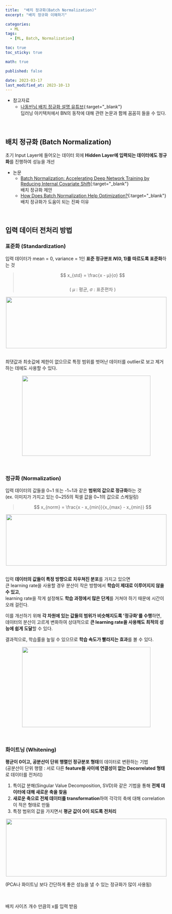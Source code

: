 ```yaml
---
title:  "배치 정규화(Batch Normalization)"
excerpt: "배치 정규화 이해하기"

categories:
  - ML
tags:
  - [ML, Batch, Normalization]

toc: true
toc_sticky: true

math: true

published: false

date: 2023-03-17
last_modified_at: 2023-10-13
---
```


- 참고자료  
  - [나동빈님 배치 정규화 설명 유튜브](https://www.youtube.com/watch?v=58fuWVu5DVU&list=PLRx0vPvlEmdADpce8aoBhNnDaaHQN1Typ&index=10){:target="_blank"}  
  딥러닝 아키텍처에서 BN의 동작에 대해 관련 논문과 함께 꼼꼼히 들을 수 있다.  
<br><br>  


## 배치 정규화 (Batch Normalization)  
초기 Input Layer에 들어오는 데이터 외에 **Hidden Layer에 입력되는 데이터에도 정규화**를 진행하여 성능을 개선  

- 논문  
  - [Batch Normalization: Accelerating Deep Network Training by Reducing Internal Covariate Shift](https://arxiv.org/abs/1502.03167){:target="_blank"}  
    배치 정규화 제안  
  - [How Does Batch Normalization Help Optimization?](https://arxiv.org/abs/1805.11604){:target="_blank"}  
    배치 정규화가 도움이 되는 진짜 이유  
<br><br>  


## 입력 데이터 전처리 방법  
### 표준화 (Standardization)  
입력 데이터가 mean = 0, variance = 1인 **표준 정규분포 $N(0, 1)$를 따르도록 표준화**하는 것  

<div align=center><blockquote><p>  

$$ x_{std} = \frac{x - μ}{σ} $$  
( $μ$ : 평균, $σ$ : 표준편차 )  
</p></blockquote></div>  

<div align="center">  
<img src="https://github.com/csh44017/csh44017.github.io/assets/77605589/7f5f5df6-0255-4e89-a15c-d240c510d519" width="500" height="160">  
</div>  
<br>  

최댓값과 최솟값에 제한이 없으므로 특정 범위를 벗어난 데이터를 outlier로 보고 제거하는 데에도 사용할 수 있다.  

<div align="center">  
<img src="https://github.com/csh44017/csh44017.github.io/assets/77605589/685e6919-3c6f-4884-b66b-86c21ed6c8a8" width="400" height="250">  
</div>  
<br><br>  


### 정규화 (Normalization)  
입력 데이터의 값들을 0~1 또는 -1~1과 같은 **범위의 값으로 정규화**하는 것  
(ex. 이미지가 가지고 있는 0~255의 픽셀 값을 0~1의 값으로 스케일링)  

<div align=center><blockquote><p>  

$$ x_{norm} = \frac{x - x_{min}}{x_{max} - x_{min}} $$  
</p></blockquote></div>  

<div align="center">  
<img src="https://github.com/csh44017/csh44017.github.io/assets/77605589/709c7090-2e4c-4163-b7a2-f6042fd22971" width="500" height="160">  
</div>  
<br>  

입력 **데이터의 값들이 특정 방향으로 치우쳐진 분포**를 가지고 있으면  
큰 learning rate을 사용할 경우 분산이 작은 방향에서 **학습이 제대로 이루어지지 않을 수 있고**,  
learning rate을 작게 설정해도 **학습 과정에서 많은 단계**를 거쳐야 하기 때문에 시간이 오래 걸린다.  

이를 개선하기 위해 **각 차원에 있는 값들의 범위가 비슷해지도록 '정규화'를 수행**하면,  
데이터의 분산이 고르게 변화하여 상대적으로 **큰 learning rate을 사용해도 최적의 성능에 쉽게 도달**할 수 있다.  

결과적으로, 학습률을 높일 수 있으므로 **학습 속도가 빨라지는 효과**를 볼 수 있다.  

<div align="center">  
<img src="https://github.com/csh44017/csh44017.github.io/assets/77605589/a14d1bd0-8034-4d8a-aca6-5138aa352377" width="400" height="250">  
</div>  
<br><br>  


### 화이트닝 (Whitening)  
**평균이 0이고, 공분산이 단위 행렬인 정규분포 형태**의 데이터로 변환하는 기법  
(공분산이 단위 행렬 : 서로 다른 **feature들 사이에 연결성이 없는 Decorrelated 형태**로 데이터를 전처리)  

1. 특이값 분해(Singular Value Decomposition, SVD)와 같은 기법을 통해 **전체 데이터에 대해 새로운 축을 찾음**  
2. **새로운 축으로 전체 데이터를 transformation**하여 각각의 축에 대해 correlation이 적은 형태로 만듦  
3. 특정 범위의 값을 가지면서 **평균 값이 0이 되도록 전처리**  

<div align="center">  
<img src="https://github.com/csh44017/csh44017.github.io/assets/77605589/9b72a79a-c4f8-4760-a440-a39dd8612623" width="500" height="180">  
</div>  

(PCA나 화이트닝 보다 간단하게 좋은 성능을 낼 수 있는 정규화가 많이 사용됨)  
<br><br>  


배치 사이즈 개수 만큼의 x를 입력 받음  
